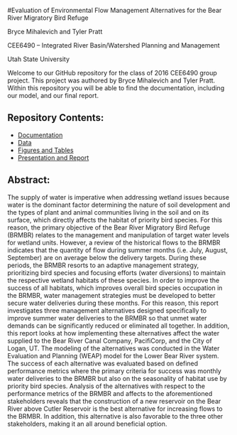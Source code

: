

#Evaluation of Environmental Flow Management Alternatives for the Bear River Migratory Bird Refuge

Bryce Mihalevich and Tyler Pratt

CEE6490 – Integrated River Basin/Watershed Planning and Management

Utah State University

Welcome to our GitHub repository for the class of 2016 CEE6490 group project. This project was authored by Bryce Mihalevich and Tyler Pratt. Within this repository you will be able to find the documentation, including our model, and our final report. 

## Repository Contents:
* [Documentation](https://github.com/CEE-6490-RiverBasinPlanning/Spring-2016/tree/master/BRMBR%20-%20Bryce%26Tyler/Documentation)
* [Data](https://github.com/CEE-6490-RiverBasinPlanning/Spring-2016/tree/master/BRMBR%20-%20Bryce%26Tyler/Data)
* [Figures and Tables](https://github.com/CEE-6490-RiverBasinPlanning/Spring-2016/tree/master/BRMBR%20-%20Bryce%26Tyler/Figures%20and%20Tables)
* [Presentation and Report](https://github.com/CEE-6490-RiverBasinPlanning/Spring-2016/tree/master/BRMBR%20-%20Bryce%26Tyler/Fianal%20Deliverables)

## Abstract:
The supply of water is imperative when addressing wetland issues because water is the dominant factor determining the nature of soil development and the types of plant and animal communities living in the soil and on its surface, which directly affects the habitat of priority bird species. For this reason, the primary objective of the Bear River Migratory Bird Refuge (BRMBR) relates to the management and manipulation of target water levels for wetland units. However, a review of the historical flows to the BRMBR indicates that the quantity of flow during summer months (i.e. July, August, September) are on average below the delivery targets. During these periods, the BRMBR resorts to an adaptive management strategy, prioritizing bird species and focusing efforts (water diversions) to maintain the respective wetland habitats of these species. In order to improve the success of all habitats, which improves overall bird species occupation in the BRMBR, water management strategies must be developed to better secure water deliveries during these months. For this reason, this report investigates three management alternatives designed specifically to improve summer water deliveries to the BRMBR so that unmet water demands can be significantly reduced or eliminated all together. In addition, this report looks at how implementing these alternatives affect the water supplied to the Bear River Canal Company, PacifiCorp, and the City of Logan, UT. The modeling of the alternatives was conducted in the Water Evaluation and Planning (WEAP) model for the Lower Bear River system. The success of each alternative was evaluated based on defined performance metrics where the primary criteria for success was monthly water deliveries to the BRMBR but also on the seasonality of habitat use by priority bird species. Analysis of the alternatives with respect to the performance metrics of the BRMBR and affects to the aforementioned stakeholders reveals that the construction of a new reservoir on the Bear River above Cutler Reservoir is the best alternative for increasing flows to the BRMBR. In addition, this alternative is also favorable to the three other stakeholders, making it an all around beneficial option. 

